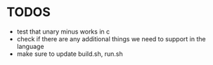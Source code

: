 # TODOS

- test that unary minus works in c
- check if there are any additional things we need to support in the language
- make sure to update build.sh, run.sh
